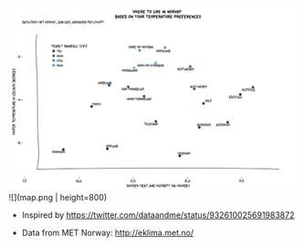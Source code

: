 

![](scatterplot.png)
![](map.png | height=800)

* Inspired by https://twitter.com/dataandme/status/932610025691983872

* Data from MET Norway: http://eklima.met.no/
